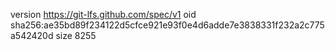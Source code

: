 version https://git-lfs.github.com/spec/v1
oid sha256:ae35bd89f234122d5cfce921e93f0e4d6adde7e3838331f232a2c775a542420d
size 8255
